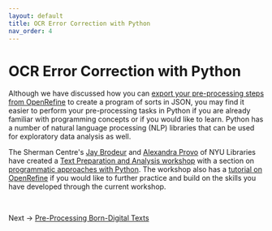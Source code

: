 ```yaml
---
layout: default
title: OCR Error Correction with Python
nav_order: 4
---
```


# OCR Error Correction with Python

Although we have discussed how you can [export your pre-processing steps from OpenRefine](https://scds.github.io/text-analysis-1/output.html#extracting-the-pre-processing-steps-from-openrefine) to create a program of sorts in JSON, you may find it easier to perform your pre-processing tasks in Python if you are already familiar with programming concepts or if you would like to learn. Python has a number of natural language processing (NLP) libraries that can be used for exploratory data analysis as well.

The Sherman Centre's [Jay Brodeur](https://experts.mcmaster.ca/display/brodeujj) and [Alexandra Provo](https://library.nyu.edu/people/alexandra-provo/) of NYU Libraries have created a [Text Preparation and Analysis workshop](https://jasonbrodeur.github.io/dsi-text-prep/) with a section on [programmatic approaches with Python](https://jasonbrodeur.github.io/dsi-text-prep/python.html). The workshop also has a [tutorial on OpenRefine](https://jasonbrodeur.github.io/dsi-text-prep/open-refine.html) if you would like to further practice and build on the skills you have developed through the current workshop.

<br />

Next -> [Pre-Processing Born-Digital Texts](born-dig.html)
